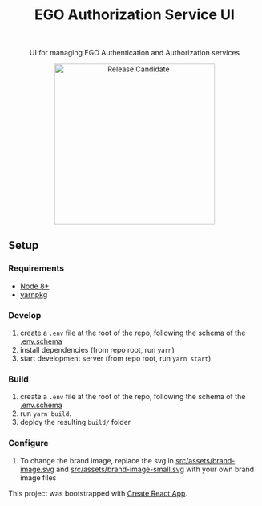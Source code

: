 <h1 align="center"> EGO Authorization Service UI </h1><br>

<p align="center">
UI for managing EGO Authentication and Authorization services
</p>

<p align="center">
  <a href="http://www.overture.bio/products/ego" target="_blank"><img alt="Release Candidate" title="Release Candidate" src=https://www.overture.bio/img/progress-horizontal-RC.svg width="320" /></a>
</p>

## Setup

### Requirements

- [Node 8+](https://nodejs.org/en/download/current/)
- [yarnpkg](https://yarnpkg.com/en/docs/install)

### Develop

1. create a `.env` file at the root of the repo, following the schema of the [.env.schema](.env.schema)
1. install dependencies (from repo root, run `yarn`)
1. start development server (from repo root, run `yarn start`)

### Build

1. create a `.env` file at the root of the repo, following the schema of the [.env.schema](.env.schema)
1. run `yarn build`.
1. deploy the resulting `build/` folder

### Configure

1. To change the brand image, replace the svg in [src/assets/brand-image.svg](src/assets/brand-image.svg) and [src/assets/brand-image-small.svg](src/assets/brand-image-small.svg) with your own brand image files

This project was bootstrapped with [Create React App](https://github.com/facebookincubator/create-react-app).
